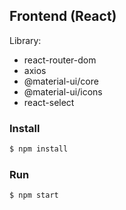 ## Frontend (React)
Library:
  - react-router-dom
  - axios
  - @material-ui/core
  - @material-ui/icons
  - react-select

### Install
```sh
$ npm install
```

### Run
```sh
$ npm start
```